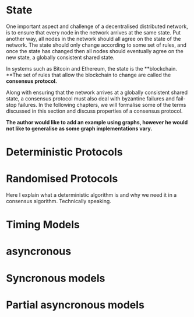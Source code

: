 # State

One important aspect and challenge of a decentralised distributed network, is to ensure that every node in the network arrives at the same state. Put another way, all nodes in the network should all agree on the state of the network. The state should only change according to some set of rules, and once the state has changed then all nodes should eventually agree on the new state, a globally consistent shared state.

In systems such as Bitcoin and Ethereum, the state is the **blockchain. **The set of rules that allow the blockchain to change are called the **consensus protocol.**

Along with ensuring that the network arrives at a globally consistent shared state, a consensus protocol must also deal with byzantine failures and fail-stop failures. In the following chapters, we will formalise some of the terms discussed in this section and discuss properties of a consensus protocol.

**The author would like to add an example using graphs, however he would not like to generalise as some graph implementations vary.**

# Deterministic Protocols

# Randomised Protocols

Here I explain what a deterministic algorithm is and why we need it in a consensus algorithm. Technically speaking.

# Timing Models



#  asyncronous 

# Syncronous models 

# Partial asyncronous models



